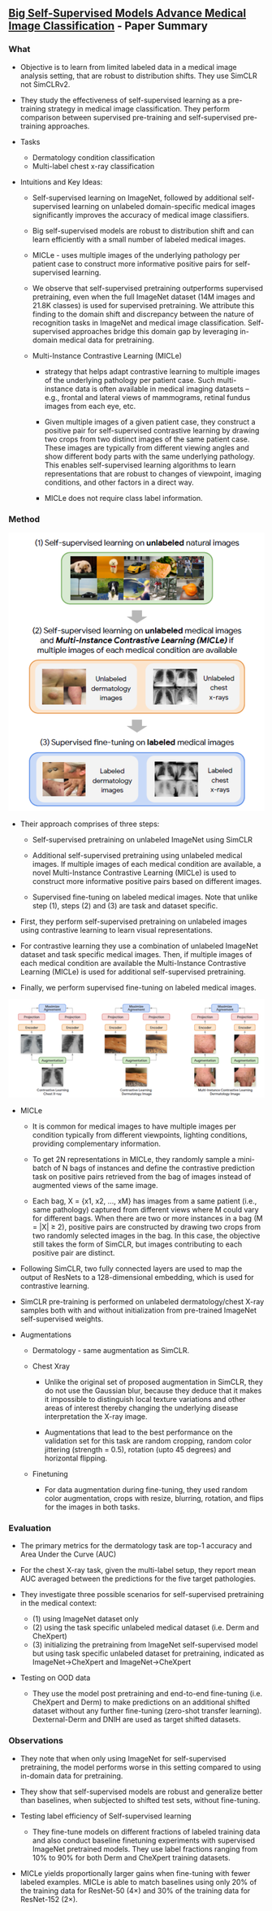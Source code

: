 ## [Big Self-Supervised Models Advance Medical Image Classification](https://openaccess.thecvf.com/content/ICCV2021/papers/Azizi_Big_Self-Supervised_Models_Advance_Medical_Image_Classification_ICCV_2021_paper.pdf) - Paper Summary

### What
- Objective is to learn from limited labeled data in a medical image analysis setting, that are robust to distribution shifts. They use SimCLR not SimCLRv2.

- They study the effectiveness of self-supervised learning as a pre-training strategy in medical image classification. They perform comparison between supervised pre-training and self-supervised pre-training approaches.

- Tasks
    - Dermatology condition classification
    - Multi-label chest x-ray classification

- Intuitions and Key Ideas:
	- Self-supervised learning on ImageNet, followed by additional self-supervised learning on unlabeled domain-specific medical images significantly improves the accuracy of medical image classifiers.
	
	- Big self-supervised models are robust to distribution shift and can learn efficiently with a small number of labeled medical images.

	- MICLe -  uses multiple images of the underlying pathology per patient case to construct more informative positive pairs for self-supervised learning.

	- We observe that self-supervised pretraining outperforms supervised pretraining, even when the full ImageNet dataset (14M images and 21.8K classes) is used for supervised pretraining. We attribute this finding to the domain shift and discrepancy between the nature of recognition tasks in ImageNet and medical image classification. Self-supervised approaches bridge this domain gap by leveraging in-domain medical data for pretraining.

	- Multi-Instance Contrastive Learning (MICLe) 
		- strategy that helps adapt contrastive learning to multiple images of the underlying pathology per patient case. Such multi-instance data is often available in medical imaging datasets – e.g., frontal and lateral views of mammograms, retinal fundus images from each eye, etc.

		- Given multiple images of a given patient case, they construct a positive pair for self-supervised contrastive learning by drawing two crops from two distinct images of the same patient case. These images are typically from different viewing angles and show different body parts with the same underlying pathology. This enables self-supervised learning algorithms to learn representations that are robust to changes of viewpoint, imaging conditions, and other factors in a direct way.

		- MICLe does not require class label information.


### Method

<img src="../paperSummaries/medicalImageSelfSupervisedLearning.PNG?raw=true"/>

- Their approach comprises of three steps: 
    - Self-supervised pretraining on unlabeled ImageNet using SimCLR 

    - Additional self-supervised pretraining using unlabeled medical images. If multiple images of each medical condition are available, a novel Multi-Instance Contrastive Learning (MICLe) is used to construct more informative positive pairs based on different images.

    - Supervised fine-tuning on labeled medical images. Note that unlike step (1), steps (2) and (3) are task and dataset specific.

- First, they perform self-supervised pretraining on unlabeled images using contrastive learning to learn visual representations.

- For contrastive learning they use a combination of unlabeled ImageNet dataset and task specific medical images. Then, if multiple images of each medical condition are available the Multi-Instance Contrastive Learning (MICLe) is used for additional self-supervised pretraining. 

- Finally, we perform supervised fine-tuning on labeled medical images. 

<img src="../paperSummaries/medicalImageSelfSupervisedLearning2.PNG?raw=true"/>

- MICLe
    - It is common for medical images to have multiple images per condition typically from different viewpoints, lighting conditions, providing complementary information.

    - To get 2N representations in MICLe, they randomly sample a mini-batch of N bags of instances and define the contrastive prediction task on positive pairs retrieved from the bag of images instead of augmented views of the same image.

    - Each bag, X = {x1, x2, ..., xM} has images from a same patient (i.e., same pathology) captured from different views where M could vary for different bags. When there are two or more instances in a bag (M = |X| ≥ 2),  positive pairs are constructed by drawing two crops from two randomly selected images in the bag. In this case, the objective still takes the form of SimCLR, but images contributing to each positive pair are distinct.

- Following SimCLR, two fully connected layers are used to map the output of ResNets to a 128-dimensional embedding, which is used for contrastive learning.

- SimCLR pre-training is performed on unlabeled dermatology/chest X-ray samples both with and without initialization from pre-trained ImageNet self-supervised weights.

- Augmentations
    - Dermatology - same augmentation as SimCLR.

    - Chest Xray
        - Unlike the original set of proposed augmentation in SimCLR, they do not use the Gaussian blur, because they deduce that it makes it impossible to distinguish local texture variations and other areas of interest thereby changing the underlying disease interpretation the X-ray image.

        - Augmentations that lead to the best performance on the validation set for this task are random cropping, random color jittering (strength = 0.5), rotation (upto 45 degrees) and horizontal flipping.

    - Finetuning 
        - For data augmentation during fine-tuning, they used random color augmentation, crops with resize, blurring, rotation, and flips for the images in both tasks.

### Evaluation
- The primary metrics for the dermatology task are top-1 accuracy and Area Under the Curve (AUC)

- For the chest X-ray task, given the multi-label setup, they report mean AUC averaged between the predictions for the five target pathologies.

- They investigate three possible scenarios for self-supervised pretraining in the medical context: 
    - (1) using ImageNet dataset only
    - (2) using the task specific unlabeled medical dataset (i.e. Derm and CheXpert)
    - (3) initializing the pretraining from ImageNet self-supervised model but using task specific unlabeled dataset for pretraining, indicated as ImageNet→CheXpert and ImageNet→CheXpert

- Testing on OOD data
    - They use the model post pretraining and end-to-end fine-tuning (i.e. CheXpert and Derm) to make predictions on an additional shifted dataset without any further fine-tuning (zero-shot transfer learning). Dexternal-Derm and DNIH are used as target shifted datasets.

### Observations
- They note that when only using ImageNet for self-supervised pretraining, the model performs worse in this
setting compared to using in-domain data for pretraining.

- They show that self-supervised models are robust and generalize better than baselines, when subjected to
shifted test sets, without fine-tuning.

- Testing label efficiency of Self-supervised learning 
    - They fine-tune models on different fractions of labeled training data and also conduct baseline finetuning experiments with supervised ImageNet pretrained models. They use label fractions ranging from 10% to 90% for both Derm and CheXpert training datasets.

- MICLe yields proportionally larger gains when fine-tuning with fewer labeled examples. MICLe is able to match baselines using only 20% of the training data for ResNet-50 (4×) and 30% of the training data for ResNet-152 (2×).





